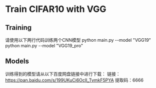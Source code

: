 # Train CIFAR10 with VGG

## Training
请使用以下两行代码训练两个CNN模型
python main.py --model "VGG19"
python main.py --model "VGG19_pro"

## Models
训练得到的模型请从以下百度网盘链接中进行下载：
链接：https://pan.baidu.com/s/199UKuCi6OcIl_TvmkF5PYA 
提取码：6666 

